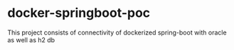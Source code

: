 # docker-springboot-poc
This project consists of connectivity of dockerized spring-boot with oracle as well as h2 db
